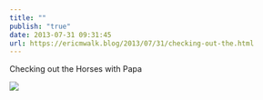 ```yaml
---
title: ""
publish: "true"
date: 2013-07-31 09:31:45
url: https://ericmwalk.blog/2013/07/31/checking-out-the.html
---
```


Checking out the Horses with Papa

![](https://ericmwalk.blog/uploads/2022/fecbe63b6f.jpg)